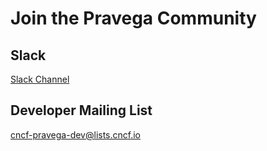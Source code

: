 <!--
Copyright Pravega Authors.

Licensed under the Apache License, Version 2.0 (the "License");
you may not use this file except in compliance with the License.
You may obtain a copy of the License at

    http://www.apache.org/licenses/LICENSE-2.0

Unless required by applicable law or agreed to in writing, software
distributed under the License is distributed on an "AS IS" BASIS,
WITHOUT WARRANTIES OR CONDITIONS OF ANY KIND, either express or implied.
See the License for the specific language governing permissions and
limitations under the License.
-->
# Join the Pravega Community

## Slack
[Slack Channel](https://join.slack.com/t/pravega-io/shared_invite/zt-245sgpw47-vbLBLiLfBdW9TlKemXkUnw)

## Developer Mailing List
[cncf-pravega-dev@lists.cncf.io](mailto:cncf-pravega-dev@lists.cncf.io)
